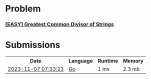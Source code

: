 <h1>Problem</h1>
<h3><a href="https://leetcode.com/problems/greatest-common-divisor-of-strings/description/">[EASY] Greatest Common Divisor of Strings</a></h3>

<h1>Submissions</h1>
<table>
<tr>
<th>Date</th> <th>Language</th> <th>Runtime</th> <th>Memory</th>
</tr>
<tr>
<td> <a href="https://leetcode.com/submissions/detail/1093399590/"> 2023-11-07 07:33:23 </a> </td>
<td> <a href="./1146.%20Greatest%20Common%20Divisor%20of%20Strings.go"> Go </a> </td>
<td> 1 ms </td>
<td> 2.3 mb </td>
</tr>
</table>